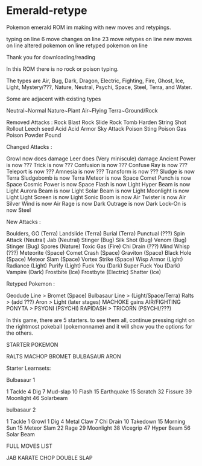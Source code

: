 # Emerald-retype
Pokemon emerald ROM im making with new moves and retypings. 

typing on line 6
move changes on line 23
move retypes on line
new moves on line
altered pokemon on line
retyped pokemon on line



Thank you for downloading/reading

In this ROM there is no rock or poison typing.

The types are Air, Bug, Dark, Dragon, Electric, Fighting, Fire, Ghost, Ice, Light, Mystery/???, Nature, Neutral, Psychi, Space, Steel, Terra, and Water.


Some are adjacent with existing types

Neutral~Normal
Nature~Plant
Air~Flying
Terra~Ground/Rock

Removed Attacks :
Rock Blast
Rock Slide
Rock Tomb
Harden
String Shot
Rollout
Leech seed
Acid
Acid Armor
Sky Attack
Poison Sting
Poison Gas
Poison Powder
Pound

Changed Attacks :

Growl now does damage
Leer does (Very miniscule) damage
Ancient Power is now ???
Trick is now ???
Confusion is now ???
Confuse Ray is now ???
Teleport is now ???
Amnesia is now ???
Transform is now ???
Sludge is now Terra
Sludgebomb is now Terra
Meteor is now Space
Comet Punch is now Space
Cosmic Power is now Space
Flash is now Light
Hyper Beam is now Light
Aurora Beam is now Light
Solar Beam is now Light
Moonlight is now Light
Light Screen is now Light
Sonic Boom is now Air
Twister is now Air
Silver Wind is now Air
Rage is now Dark
Outrage is now Dark
Lock-On is now Steel

New Attacks :

Boulders, GO (Terra)
Landslide (Terra)
Burial  (Terra)
Punctual (???)
Spin Attack (Neutral)
Jab (Neutral)
Stinger (Bug)
Silk Shot (Bug)
Venom (Bug)
Stinger (Bug)
Spores (Nature)
Toxic Gas (Fire)
Chi Drain (???)
Mind Whisp (???)
Meteorite (Space)
Comet Crash (Space)
Graviton (Space)
Black Hole (Space)
Meteor Slam (Space)
Vortex Strike (Space)
Wisp Armor (Light)
Radiance (Light)
Purify (Light)
Fuck You (Dark)
Super Fuck You (Dark)
Vampire (Dark)
Frostbite (Ice)
Frostbyte (Electric)
Shatter (Ice)

Retyped Pokemon : 

Geodude Line > Bromet (Space)
Bulbasaur Line > (Light/Space/Terra)
Ralts > (add ???)
Aron > Light (later stages)
MACHOKE gains AIR/FIGHTING
PONYTA > PSYONI (PSYCHI)
RAPIDASH > TRICORN (PSYCHI/???)

In this game, there are 5 starters. to see them all, continue pressing right on the rightmost pokeball (pokemonname) and it will show you the options for the others.

STARTER POKEMON

RALTS
MACHOP
BROMET
BULBASAUR
ARON


Starter Learnsets:


Bulbasaur 1

1 Tackle
4 Dig
7 Mud-slap
10 Flash
15 Earthquake
15 Scratch
32 Fissure
39 Moonlight
46 Solarbeam

bulbasaur 2

1 Tackle
1 Growl
1 Dig
4 Metal Claw
7 Chi Drain
10 Takedown
15 Morning Sun
15 Meteor Slam
22 Rage
29 Moonlight
38 Vicegrip
47 Hyper Beam
56 Solar Beam




FULL MOVES LIST

JAB
KARATE CHOP 
DOUBLE SLAP


